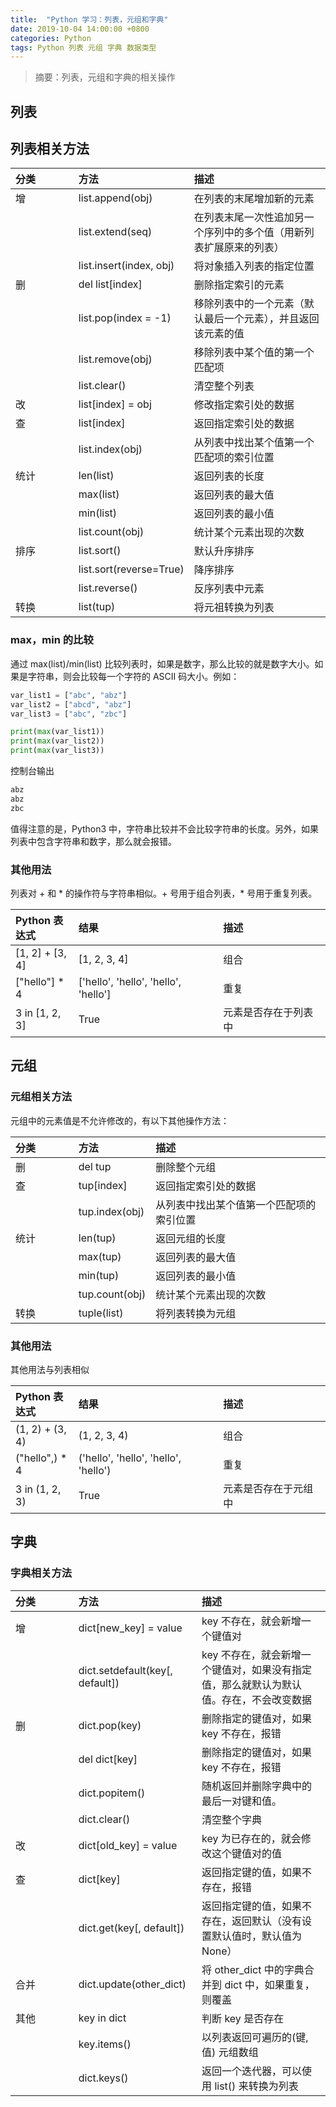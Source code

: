 ```yaml
---
title:  "Python 学习：列表，元组和字典"
date: 2019-10-04 14:00:00 +0800
categories: Python
tags: Python 列表 元组 字典 数据类型
---
```


> 摘要：列表，元组和字典的相关操作

## 列表

## 列表相关方法

<style type="text/css">
	table th:nth-of-type(1) {
		width: 20%;
	}
</style>

分类				| 方法 						| 描述 
:-				| :-						| :-	
增				| list.append(obj) 			| 在列表的末尾增加新的元素
				| list.extend(seq)			| 在列表末尾一次性追加另一个序列中的多个值（用新列表扩展原来的列表）
				| list.insert(index, obj)	| 将对象插入列表的指定位置
删				| del list[index]			| 删除指定索引的元素
				| list.pop(index = -1)		| 移除列表中的一个元素（默认最后一个元素），并且返回该元素的值
				| list.remove(obj)			| 移除列表中某个值的第一个匹配项
				| list.clear()				| 清空整个列表
改				| list[index] = obj 		| 修改指定索引处的数据
查				| list[index]				| 返回指定索引处的数据
				| list.index(obj)			| 从列表中找出某个值第一个匹配项的索引位置
统计				| len(list)					| 返回列表的长度
				| max(list)					| 返回列表的最大值
				| min(list)					| 返回列表的最小值
				| list.count(obj) 			| 统计某个元素出现的次数
排序				| list.sort()				| 默认升序排序
				| list.sort(reverse=True)	| 降序排序
				| list.reverse()			| 反序列表中元素
转换				| list(tup)					| 将元祖转换为列表

### max，min 的比较

通过 max(list)/min(list) 比较列表时，如果是数字，那么比较的就是数字大小。如果是字符串，则会比较每一个字符的 ASCII 码大小。例如：
```python
var_list1 = ["abc", "abz"]
var_list2 = ["abcd", "abz"]
var_list3 = ["abc", "zbc"]

print(max(var_list1))
print(max(var_list2))
print(max(var_list3))
```
控制台输出
```sh
abz
abz
zbc
```

值得注意的是，Python3 中，字符串比较并不会比较字符串的长度。另外，如果列表中包含字符串和数字，那么就会报错。


### 其他用法

列表对 + 和 * 的操作符与字符串相似。+ 号用于组合列表，* 号用于重复列表。

Python 表达式 	| 结果									| 描述
:-				| :-									| :-	
[1, 2] + [3, 4]	| [1, 2, 3, 4]							| 组合
["hello"] * 4	| ['hello', 'hello', 'hello', 'hello']	| 重复
3 in [1, 2, 3]	| True									| 元素是否存在于列表中

## 元组

### 元组相关方法

元组中的元素值是不允许修改的，有以下其他操作方法：

分类				| 方法 						| 描述 
:-				| :-						| :-	
删				| del tup					| 删除整个元组
查				| tup[index]				| 返回指定索引处的数据
				| tup.index(obj)			| 从列表中找出某个值第一个匹配项的索引位置
统计				| len(tup)					| 返回元组的长度
				| max(tup)					| 返回列表的最大值
				| min(tup)					| 返回列表的最小值
				| tup.count(obj) 			| 统计某个元素出现的次数
转换				| tuple(list)				| 将列表转换为元组

### 其他用法

其他用法与列表相似

Python 表达式 	| 结果									| 描述
:-				| :-									| :-	
(1, 2) + (3, 4)	| (1, 2, 3, 4)							| 组合
("hello",) * 4	| ('hello', 'hello', 'hello', 'hello')	| 重复
3 in (1, 2, 3)	| True									| 元素是否存在于元组中

## 字典

### 字典相关方法

分类				| 方法 								| 描述 
:-				| :-								| :-	
增				| dict[new_key] = value				| key 不存在，就会新增一个键值对
				| dict.setdefault(key[, default])	| key 不存在，就会新增一个键值对，如果没有指定值，那么就默认为默认值。存在，不会改变数据
删				| dict.pop(key)						| 删除指定的键值对，如果 key 不存在，报错
				| del dict[key]						| 删除指定的键值对，如果 key 不存在，报错
				| dict.popitem()					| 随机返回并删除字典中的最后一对键和值。
				| dict.clear()						| 清空整个字典
改				| dict[old_key] = value 			| key 为已存在的，就会修改这个键值对的值
查				| dict[key]							| 返回指定键的值，如果不存在，报错
				| dict.get(key[, default])			| 返回指定键的值，如果不存在，返回默认（没有设置默认值时，默认值为 None）
合并				| dict.update(other_dict)			| 将 other_dict 中的字典合并到 dict 中，如果重复，则覆盖
其他				| key in dict						| 判断 key 是否存在
				| key.items()						| 以列表返回可遍历的(键, 值) 元组数组
				| dict.keys()						| 返回一个迭代器，可以使用 list() 来转换为列表